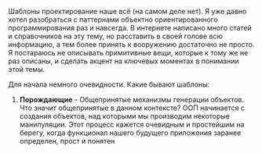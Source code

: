 Шаблоны проектирование наше всё (на самом деле нет).
Я уже давно хотел разобраться с паттернами объектно ориентированного программирования раз и навсегда. 
В интернете написано много статей и справочников на эту тему, но расставить в своей голове всю информацию, а тем более принять к вооружению достаточно не просто.
Я постараюсь не описывать примитивные вещи, которые к тому же не раз описаны, и сделать акцент на ключевых моментах в понимании этой темы.

Для начала немного очевидности. Какие бывают шаблоны:
1. **Порождающие** - Общепринятые механизмы генерации объектов. 
Что значит общепринятые в данном контексте? ООП начинается с создания объектов, над которыми мы производим некоторые манипуляции. 
Этот процесс кажется очевидным и простейшим на берегу, когда функционал нашего будущего приложения заранее определен, прост и понятен 